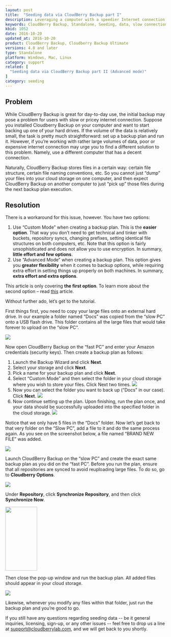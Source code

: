 ```yaml
---
layout: post
title:  "Seeding data via CloudBerry Backup part I"
description: Leveraging a computer with a speedier Internet connection for the initial backup
keywords: CloudBerry Backup, Standalone, Seeding, data, slow connection
kbid: 1052
date: 2016-10-20
updated_at: 2016-10-20
product: CloudBerry Backup, Cloudberry Backup Ultimate
versions: 4.8 and later
type: Standalone
platform: Windows, Mac, Linux
category: support
related: [
  "Seeding data via CloudBerry Backup part II (Advanced mode)"
]
category: seeding
---
```

## Problem
While CloudBerry Backup is great for day-to-day use, the initial  backup may pose a problem for users with slow or pricey internet connection. Suppose you installed Cloudberry Backup on your computer and want to start backing up one of your hard drives. If the volume of the data is relatively small, the task is pretty much straightforward: set up a backup plan and run it. However, if you’re working with rather large volumes of data, poor or expensive internet connection may urge you to find a different solution to this problem. Namely, use a different computer that has a decent connection.

Naturally, CloudBerry Backup stores files in a certain way: certain file structure, certain file naming conventions, etc. So you cannot just “dump” your files into your cloud storage on one computer, and then expect CloudBerry Backup on another computer to just “pick up” those files during the next backup plan execution.
## Resolution

There is a workaround for this issue, however. You have two options:
1. Use “Custom Mode” when creating a backup plan. This is the **easier option**. That way you don’t need to get technical and tinker with buckets, repository syncs, changing prefixes, setting identical file structures on both computers, etc. Note that this option is fairly unsophisticated and does not allow you to use encryption. In summary, **little effort and few options**.
2. Use “Advanced Mode” when creating a backup plan. This option gives you **greater flexibility** when it comes to backup options, while requiring extra effort in setting things up properly on both machines. In summary, **extra effort and extra options**.

This article is only covering **the first option**. To learn more about the second option – read [this](http://kb.cloudberrylab.com/kb1053/) article.

Without further ado, let’s get to the tutorial.

First things first, you need to copy your large files onto an external hard drive. In our example a folder named “Docs” was copied from the “slow PC” onto a USB flash drive. This folder contains all the large files that would take forever to upload on the “slow PC“.

![](/images/kb1052/Capture.PNG)

Now open CloudBerry Backup on the “fast PC” and enter your Amazon credentials (security keys). Then create a backup plan as follows:

1. Launch the Backup Wizard and click **Next**.
2. Select your storage and click **Next**.
3. Pick a name for your backup plan and click **Next**.
4. Select “Custom Mode” and then select the folder in your cloud storage where you wish to store your files. Click Next two times.
![](/images/kb1052/pcCapture.PNG)
5. Now you can select the folder you want to back up (“Docs” in our case). Click **Next**.
![](/images/kb1052/pcCapture1.PNG)
6. Now continue setting up the plan. Upon finishing, run the plan once, and your data should be successfully uploaded into the specified folder in the cloud storage.
![](/images/kb1052/Capture2.PNG)

Notice that we only have 5 files in the “Docs” folder. Now let’s get back to that very folder on the “Slow PC”, add a file to it and do the same process again. As you see on the screenshot below, a file named “BRAND NEW FILE” was added.

![](/images/kb1052/Capture3.PNG)

Launch CloudBerry Backup on the “slow PC” and create the exact same backup plan as you did on the “fast PC”. Before you run the plan, ensure that all repositories are synced to avoid reuploading large files. To do so, go to **Cloudberry Options**.

![](/images/kb1052/Capture5.PNG)

Under **Repository**, click **Synchronize Repository**, and then click **Synchronize Now**.

<img src="../images/kb1052/Capture4.PNG" width="100px" height="200px">

Then close the pop-up window and run the backup plan. All added files should appear in your cloud storage.

![](/images/kb1052/capture6.PNG)

Likewise, whenever you modify any files within that folder, just run the backup plan and you’re good to go.

If you still have any questions regarding seeding data -- be it general inquiries, licensing, sign-up, or any other issues -- feel free to drop us a line at [support@cloudberrylab.com](mailto:support@cloudberrylab.com), and we will get back to you shortly.
